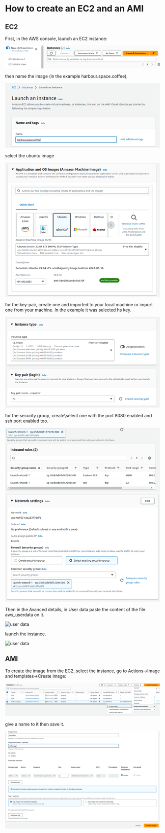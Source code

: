 # How to create an EC2 and an AMI

## EC2

First, in the AWS console, launch an EC2 instance:

![Launch Instance](images/im1.png)

then name the image (in the example harbour.space.coffee),

![instance name](images/im2.png)

select the ubuntu image

![ubuntu image](images/im3.png)

for the key-pair, create one and imported to your local machine or import one from your machine. In the example it was selected hs key.

![key-pair](images/im4.png)

for the security group, create\select one with the port 8080 enabled and ssh port enabled too.

![key-pair](images/im5.png) ![key-pair](images/im6.png)

Then in the Avanced details, in User data paste the content of the file aws_userdata on it.

![user data](images/im8)

launch the instance.

![user data](images/im9)

## AMI

To create the image from the EC2, select the instance, go to Actions->Image and templates->Create image:

![create image](images/im10.png)

give a name to it then save it.

![create image](images/im11.png)

